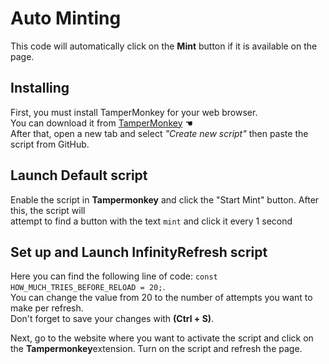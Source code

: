 # Auto Minting
This code will automatically click on the **Mint** button if it is available on the page. 
## Installing
First, you must install TamperMonkey for your web browser.<br>
You can download it from [TamperMonkey](https://www.tampermonkey.net/) ☚<br>
After that, open a new tab and select *"Create new script"* then paste the script from GitHub.
## Launch Default script
Enable the script in **Tampermonkey** and click the "Start Mint" button. After this, the script will<br> attempt to find a button with the text ```mint``` and click it every 1 second
## Set up and Launch InfinityRefresh script
Here you can find the following line of code: ```const HOW_MUCH_TRIES_BEFORE_RELOAD = 20;```. <br> You can change the value from 20 to the number of attempts you want to make per refresh.<br>  Don't forget to save your changes with **(Ctrl + S)**.

Next, go to the website where you want to activate the script and click on the  **Tampermonkey**extension. Turn on the script and refresh the page.



